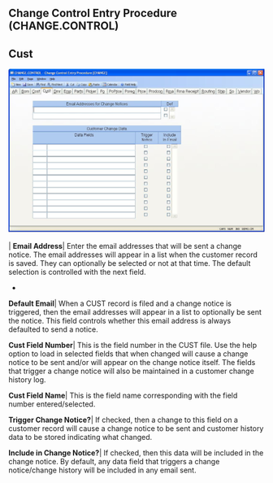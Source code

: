 ## Change Control Entry Procedure (CHANGE.CONTROL)
<PageHeader />

## Cust

![](./CHANGE-CONTROL-4.jpg)

| **Email Address**|  Enter the email addresses that will be sent a change
notice. The email addresses will appear in a list when the customer record is
saved. They can optionally be selected or not at that time. The default
selection is controlled with the next field.

-  
**Default Email**|  When a CUST record is filed and a change notice is
triggered, then the email addresses will appear in a list to optionally be
sent the notice. This field controls whether this email address is always
defaulted to send a notice.

**Cust Field Number**|  This is the field number in the CUST file. Use the
help option to load in selected fields that when changed will cause a change
notice to be sent and/or will appear on the change notice itself. The fields
that trigger a change notice will also be maintained in a customer change
history log.

**Cust Field Name**|  This is the field name corresponding with the field
number entered/selected.

**Trigger Change Notice?**|  If checked, then a change to this field on a
customer record will cause a change notice to be sent and customer history
data to be stored indicating what changed.

**Include in Change Notice?**|  If checked, then this data will be included in
the change notice. By default, any data field that triggers a change
notice/change history will be included in any email sent.


<badge text= "Version 8.10.57 " vertical="middle" />

<PageFooter />
